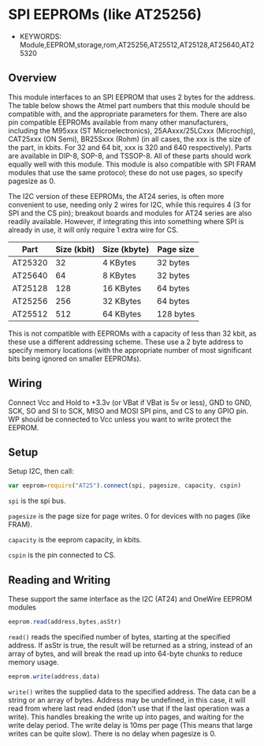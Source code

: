 <!--- Copyright (c) 2014 Spence Konde. See the file LICENSE for copying permission. -->
SPI EEPROMs (like AT25256)
========================

* KEYWORDS: Module,EEPROM,storage,rom,AT25256,AT25512,AT25128,AT25640,AT25320


Overview
------------------

This module interfaces to an SPI EEPROM that uses 2 bytes for the address. The table below shows the Atmel part numbers that this module should be compatible with, and the appropriate parameters for them. There are also pin compatible EEPROMs available from many other manufacturers, including the M95xxx (ST Microelectronics), 25AAxxx/25LCxxx (Microchip), CAT25xxx (ON Semi), BR25Sxxx (Rohm) (in all cases, the xxx is the size of the part, in kbits. For 32 and 64 bit, xxx is 320 and 640 respectively). Parts are available in DIP-8, SOP-8, and TSSOP-8. All of these parts should work equally well with this module. This module is also compatible with SPI FRAM modules that use the same protocol; these do not use pages, so specify pagesize as 0. 

The I2C version of these EEPROMs, the AT24 series, is often more convenient to use, needing only 2 wires for I2C, while this requires 4 (3 for SPI and the CS pin); breakout boards and modules for AT24 series are also readily available. However, if integrating this into something where SPI is already in use, it will only require 1 extra wire for CS.  

| Part    | Size (kbit) | Size (kbyte) | Page size |
|---------|-------------|--------------|-----------|
| AT25320 | 32          | 4 KBytes     | 32 bytes  |
| AT25640 | 64          | 8 KBytes     | 32 bytes  |
| AT25128 | 128         | 16 KBytes    | 64 bytes  |
| AT25256 | 256         | 32 KBytes    | 64 bytes  |
| AT25512 | 512         | 64 KBytes    | 128 bytes |

This is not compatible with EEPROMs with a capacity of less than 32 kbit, as these use a different addressing scheme. These use a 2 byte address to specify memory locations (with the appropriate number of most significant bits being ignored on smaller EEPROMs).


Wiring
-------------------

Connect Vcc and Hold to +3.3v (or VBat if VBat is 5v or less), GND to GND, SCK, SO and SI to SCK, MISO and MOSI SPI pins, and CS to any GPIO pin. WP should be connected to Vcc unless you want to write protect the EEPROM.


Setup
-------------------

Setup I2C, then call:

```JavaScript 
var eeprom=require("AT25").connect(spi, pagesize, capacity, cspin)
```

`spi` is the spi bus. 

`pagesize` is the page size for page writes. 0 for devices with no pages (like FRAM). 

`capacity` is the eeprom capacity, in kbits. 

`cspin` is the pin connected to CS. 


Reading and Writing
-------------------

These support the same interface as the I2C (AT24) and OneWire EEPROM modules

```JavaScript
eeprom.read(address,bytes,asStr)
```

`read()` reads the specified number of bytes, starting at the specified address. If asStr is true, the result will be returned as a string, instead of an array of bytes, and will break the read up into 64-byte chunks to reduce memory usage. 

```JavaScript
eeprom.write(address,data)
```

`write()` writes the supplied data to the specified address. The data can be a string or an array of bytes. Address may be undefined, in this case, it will read from where last read ended (don't use that if the last operation was a write). This handles breaking the write up into pages, and waiting for the write delay period. The write delay is 10ms per page (This means that large writes can be quite slow). There is no delay when pagesize is 0.


